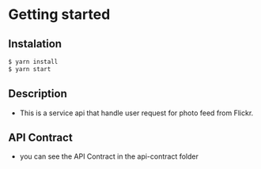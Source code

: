 # Getting started

## Instalation
```bash
$ yarn install
$ yarn start
```

## Description
- This is a service api that handle user request for photo feed from Flickr.

## API Contract
- you can see the API Contract in the api-contract folder